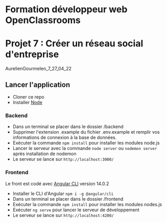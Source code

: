 # Formation développeur web OpenClassrooms

# Projet 7 : Créer un réseau social d'entreprise

AurelienGourmelen_7_27_04_22

## Lancer l'application

- Cloner ce repo
- Installer [Node](https://nodejs.org/en/)

### Backend

- Dans un terminal se placer dans le dossier /backend
- Supprimer l'extension .example du fichier .env.example et remplir vos informations de connexion à la base de données.
- Exécuter la commande `npm install` pour installer les modules node.js
- Lancer le serveur avec la commande `node server` ou `nodemon server` après installation de nodemon
- Le serveur se lance sur `http://localhost:3000/`


### Frontend

Le front est codé avec [Angular CLI](https://github.com/angular/angular-cli) version 14.0.2

- Installer le CLI d'Angular `npm i -g @angular/cli`
- Dans un terminal se placer dans le dossier /frontend
- Exécuter la commande `npm install` pour installer les modules nodes.js
- Exécuter `ng serve` pour lancer le serveur de développement
- Le serveur se lance sur `http://localhost:4200/`

